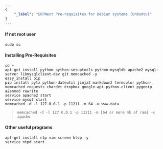 ```yaml
---
{
	"_label": "ERPNext Pre-requisites for Debian systems (Unbuntu)"
}
---
```

#### If not root user
`sudo su`

#### Installing Pre-Requisites

	cd ~
	apt-get install python python-setuptools python-mysqldb apache2 mysql-server libmysqlclient-dev git memcached -y
	easy_install pip
	pip install pytz python-dateutil jinja2 markdown2 termcolor python-memcached requests chardet dropbox google-api-python-client pygeoip
	a2enmod rewrite
	service apache2 start
	service mysql start
	memcached -d -l 127.0.0.1 -p 11211 -m 64 -u www-data 

> ```memcached -d -l 127.0.0.1 -p 11211 -m [64 or more mb of ram] -u apache ```

#### Other useful programs

	apt-get install ntp vim screen htop -y
	service ntpd start
